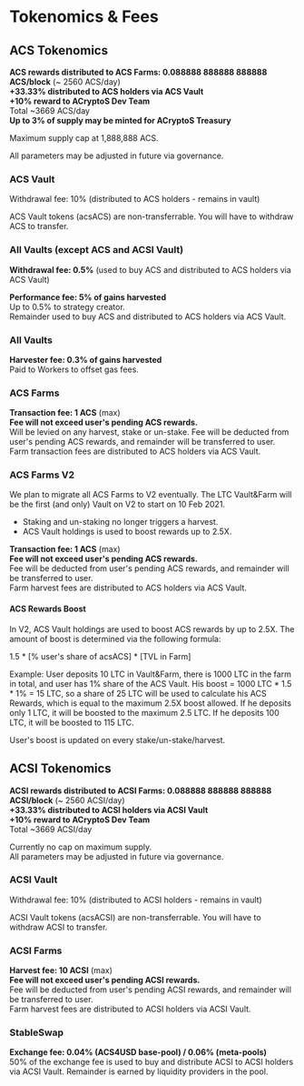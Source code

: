 # Tokenomics & Fees

## ACS Tokenomics

**ACS rewards distributed to ACS Farms: 0.088888 888888 888888 ACS/block** \(~ 2560 ACS/day\)  
**+33.33% distributed to ACS holders via ACS Vault  
+10% reward to ACryptoS Dev Team**  
Total ~3669 ACS/day  
**Up to 3% of supply may be minted for ACryptoS Treasury**

Maximum supply cap at 1,888,888 ACS.

All parameters may be adjusted in future via governance.

### ACS Vault

Withdrawal fee: 10% \(distributed to ACS holders - remains in vault\)

ACS Vault tokens \(acsACS\) are non-transferrable. You will have to withdraw ACS to transfer.

### All Vaults \(except ACS and ACSI Vault\)

**Withdrawal fee: 0.5%** \(used to buy ACS and distributed to ACS holders via ACS Vault\)

**Performance fee: 5% of gains harvested**  
Up to 0.5% to strategy creator.  
Remainder used to buy ACS and distributed to ACS holders via ACS Vault.

### All Vaults

**Harvester fee: 0.3% of gains harvested**  
Paid to Workers to offset gas fees.

### ACS Farms

**Transaction fee: 1 ACS** \(max\)  
**Fee will not exceed user's pending ACS rewards.**  
Will be levied on any harvest, stake or un-stake. Fee will be deducted from user's pending ACS rewards, and remainder will be transferred to user.  
Farm transaction fees are distributed to ACS holders via ACS Vault.

### ACS Farms V2

We plan to migrate all ACS Farms to V2 eventually. The LTC Vault&Farm will be the first \(and only\) Vault on V2 to start on 10 Feb 2021.

* Staking and un-staking no longer triggers a harvest.
* ACS Vault holdings is used to boost rewards up to 2.5X.

**Transaction fee: 1 ACS** \(max\)  
**Fee will not exceed user's pending ACS rewards.**  
Fee will be deducted from user's pending ACS rewards, and remainder will be transferred to user.  
Farm harvest fees are distributed to ACS holders via ACS Vault.

#### ACS Rewards Boost

In V2, ACS Vault holdings are used to boost ACS rewards by up to 2.5X. The amount of boost is determined via the following formula:

1.5 \* \[% user's share of acsACS\] \* \[TVL in Farm\]

Example: User deposits 10 LTC in Vault&Farm, there is 1000 LTC in the farm in total, and user has 1% share of the ACS Vault. His boost = 1000 LTC \* 1.5 \* 1% = 15 LTC, so a share of 25 LTC will be used to calculate his ACS Rewards, which is equal to the maximum 2.5X boost allowed. If he deposits only 1 LTC, it will be boosted to the maximum 2.5 LTC. If he deposits 100 LTC, it will be boosted to 115 LTC.

User's boost is updated on every stake/un-stake/harvest.

## ACSI Tokenomics

**ACSI rewards distributed to ACSI Farms: 0.088888 888888 888888 ACSI/block** \(~ 2560 ACSI/day\)  
**+33.33% distributed to ACSI holders via ACSI Vault  
+10% reward to ACryptoS Dev Team**  
Total ~3669 ACSI/day

Currently no cap on maximum supply.  
All parameters may be adjusted in future via governance.

### ACSI Vault

Withdrawal fee: 10% \(distributed to ACSI holders - remains in vault\)

ACSI Vault tokens \(acsACSI\) are non-transferrable. You will have to withdraw ACSI to transfer.

### ACSI Farms

**Harvest fee: 10 ACSI** \(max\)  
**Fee will not exceed user's pending ACSI rewards.**  
Fee will be deducted from user's pending ACSI rewards, and remainder will be transferred to user.  
Farm harvest fees are distributed to ACSI holders via ACSI Vault.

### StableSwap

**Exchange fee: 0.04% \(ACS4USD base-pool\) / 0.06% \(meta-pools\)**  
50% of the exchange fee is used to buy and distribute ACSI to ACSI holders via ACSI Vault. Remainder is earned by liquidity providers in the pool.

